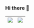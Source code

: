 ### Hi there 👋

| <a href="https://github.com/anuraghazra/github-readme-stats"><img align="center" src="https://github-readme-stats-git-masterrstaa-rickstaa.vercel.app/api?username=vishalmhjn&count_private=true&hide_border=true&show_icons=true&theme=buefy&rank_icon=github"></a> | <a href="https://github.com/anuraghazra/github-readme-stats"><img align="center" src="https://github-readme-stats-git-masterrstaa-rickstaa.vercel.app/api/top-langs/?username=vishalmhjn&hide=html&layout=compact&theme=buefy&hide_border=true" /></a> |
| ------------- | ------------- |

<!--
**vishalmhjn/vishalmhjn** is a ✨ _special_ ✨ repository because its `README.md` (this file) appears on your GitHub profile.

Here are some ideas to get you started:

- 💬 Ask me about ...
- 📫 How to reach me: ...
- 😄 Pronouns: he/him
-->
